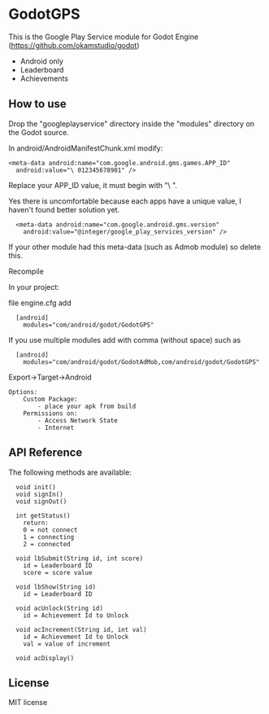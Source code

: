 GodotGPS
========

This is the Google Play Service module for Godot Engine (https://github.com/okamstudio/godot)
- Android only
- Leaderboard
- Achievements

How to use
----------
Drop the "googleplayservice" directory inside the "modules" directory on the Godot source.

In android/AndroidManifestChunk.xml modify:
```
<meta-data android:name="com.google.android.gms.games.APP_ID"
  android:value="\ 012345678901" /> 
```
Replace your APP_ID value, it must begin with "\ ".

Yes there is uncomfortable because each apps have a unique value, I haven't found better solution yet.

```
  <meta-data android:name="com.google.android.gms.version"
    android:value="@integer/google_play_services_version" />
```
If your other module had this meta-data (such as Admob module) so delete this.

Recompile

In your project:

file engine.cfg add
```
  [android]
    modules="com/android/godot/GodotGPS"
``` 
If you use multiple modules add with comma (without space) such as
```
  [android]
    modules="com/android/godot/GodotAdMob,com/android/godot/GodotGPS"
```
Export->Target->Android

	Options:
		Custom Package:
			- place your apk from build
		Permissions on:
			- Access Network State
			- Internet

API Reference
-------------

The following methods are available:
```
  void init()
  void signIn()
  void signOut()
	
  int getStatus()
    return:
    0 = not connect
    1 = connecting
    2 = connected
  
  void lbSubmit(String id, int score)
    id = Leaderboard ID
    score = score value
  
  void lbShow(String id)
    id = Leaderboard ID

  void acUnlock(String id)
    id = Achievement Id to Unlock
    
  void acIncrement(String id, int val)
    id = Achievement Id to Unlock
    val = value of increment
  
  void acDisplay()
```
License
-------------
MIT license

